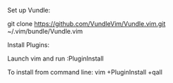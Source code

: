 


Set up Vundle:

git clone https://github.com/VundleVim/Vundle.vim.git ~/.vim/bundle/Vundle.vim




Install Plugins:

Launch vim and run :PluginInstall

To install from command line: vim +PluginInstall +qall


